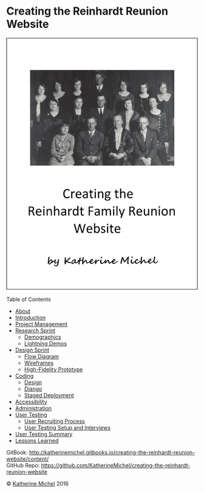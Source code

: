 # Creating the Reinhardt Reunion Website

![](cover.jpg)

Table of Contents
* [About](README.md)
* [Introduction](introduction.md)
* [Project Management](project-management.md)
* [Research Sprint](research-sprint/research-sprint.md)
   * [Demographics](research-sprint/demographics.md)
   * [Lightning Demos](research-sprint/lightning-demos.md)
* [Design Sprint](design-sprint/design-sprint.md)
   * [Flow Diagram](design-sprint/flow-diagram.md)
   * [Wireframes](design-sprint/wireframes.md)
   * [High-Fidelity Prototype](design-sprint/high-fidelity-prototype.md)
* [Coding](coding/coding.md)
   * [Design](coding/design.md)
   * [Django](coding/django.md)
   * [Staged Deployment](coding/staged-deployment.md)
* [Accessibility](accessibility.md)
* [Administration](administration.md)
* [User Testing](user-testing/user-testing.md)
   * [User Recruiting Process](user-testing/user-recruiting-process.md)
   * [User Testing Setup and Interviews](user-testing/user-testing-setup-and-interviews.md)
* [User Testing Summary](user-testing/user-testing-summary.md)
* [Lessons Learned](lessons-learned.md)

GitBook: http://katherinemichel.gitbooks.io/creating-the-reinhardt-reunion-website/content/
<br> 
GitHub Repo: https://github.com/KatherineMichel/creating-the-reinhardt-reunion-website

© [Katherine Michel](https://twitter.com/katimichel) 2016
